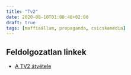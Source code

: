 ```yaml
---
title: "Tv2"
date: 2020-08-10T01:00:48+02:00
draft: true
tags: [maffiaállam, propaganda, csicskamédia]
---
```


## Feldolgozatlan linkek

- [A TV2 átvétele](https://hu.wikipedia.org/wiki/TV2_(Magyarorsz%C3%A1g))
